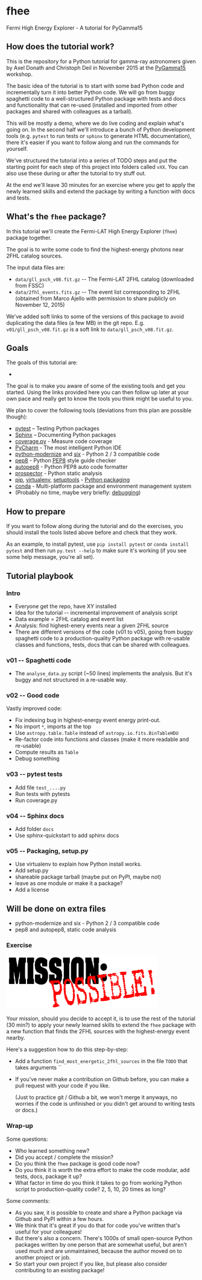 # fhee

Fermi High Energy Explorer - A tutorial for PyGamma15

## How does the tutorial work?

This is the repository for a Python tutorial for gamma-ray astronomers given by
Axel Donath and Christoph Deil in November 2015 at the
[PyGamma15](http://gammapy.github.io/PyGamma15/) workshop.

The basic idea of the tutorial is to start with some bad Python code and incrementally turn it into better Python code. We will go from buggy spaghetti code to a well-structured Python package with tests and docs and functionality that can re-used (installed and imported from other packages and shared with colleagues as a tarball).

This will be mostly a demo, where we do live coding and explain what's going on. In the second half we'll introduce a bunch of Python development tools (e.g. `pytest` to run tests or `sphinx` to generate HTML documentation), there it's easier if you want to follow along and run the commands for yourself.

We've structured the tutorial into a series of TODO steps and put the starting point for each step of this project into folders called `vXX`. You can also use these during or after the tutorial to try stuff out.

At the end we'll leave 30 minutes for an exercise where you get to apply the newly learned skills and extend the package by writing a function with docs and tests.

## What's the `fhee` package?

In this tutorial we'll create the Fermi-LAT High Energy Explorer (`fhee`) package together.

The goal is to write some code to find the highest-energy photons near 2FHL catalog sources.

The input data files are:

* `data/gll_psch_v08.fit.gz` -- The Fermi-LAT 2FHL catalog
  (downloaded from FSSC)
* `data/2fhl_events.fits.gz` -- The event list corresponding to 2FHL
  (obtained from Marco Ajello with permission to share publicly on November 12, 2015)

We've added soft links to some of the versions of this package
to avoid duplicating the data files (a few MB) in the git repo.
E.g. `v01/gll_psch_v08.fit.gz` is a soft link to `data/gll_psch_v08.fit.gz`.


## Goals

The goals of this tutorial are:

- 

The goal is to make you aware of some of the existing tools and get you
started. Using the links provided here you can then follow up later at 
your own pace and really get to know the tools you think might be useful
to you.

We plan to cover the following tools (deviations from this plan are possible
though):

* [pytest](http://pytest.org/latest/) – Testing Python packages
* [Sphinx](http://sphinx-doc.org/) – Documenting Python packages
* [coverage.py](http://coverage.readthedocs.org/en/latest/) - Measure code coverage
* [PyCharm](https://www.jetbrains.com/pycharm/) - The most intelligent Python IDE
* [python-modernize](https://github.com/mitsuhiko/python-modernize) and [six](http://pythonhosted.org/six/) - Python 2 / 3 compatible code
* [pep8](http://pep8.readthedocs.org/en/latest/) - Python [PEP8](https://www.python.org/dev/peps/pep-0008/) style guide checker
* [autopep8](https://github.com/hhatto/autopep8#autopep8) - Python PEP8 auto code formatter
* [prospector](http://prospector.readthedocs.org/en/master/) - Python static analysis
* [pip](https://pip.pypa.io/en/latest/),
  [virtualenv](https://virtualenv.pypa.io/en/latest/),
  [setuptools](http://pythonhosted.org/setuptools/) - [Python packaging](https://packaging.python.org/en/latest/current.html)
* [conda](http://conda.pydata.org/docs/) - Multi-platform package and environment management system
* (Probably no time, maybe very briefly: [debugging](http://scipy-lectures.github.io/advanced/debugging/))

## How to prepare

If you want to follow along during the tutorial and do the exercises,
you should install the tools listed above before and check that they work.

As an example, to install pytest, use `pip install pytest`
or `conda install pytest` and then run `py.test --help` to make sure
it's working (if you see some help message, you're all set).


## Tutorial playbook

### Intro

- Everyone get the repo, have XY installed
- Idea for the tutorial -- incremental improvement of analysis script
- Data example = 2FHL catalog and event list
- Analysis: find highest-enery events near a given 2FHL source
- There are different versions of the code (v01 to v05),
  going from buggy spaghetti code to a production-quality Python package
  with re-usable classes and functions, tests, docs that can be shared
  with colleagues.

### v01 -- Spaghetti code

- The `analyse_data.py` script (~50 lines) implements the analysis.
  But it's buggy and not structured in a re-usable way.

### v02 -- Good code

Vastly improved code:

- Fix indexing bug in highest-energy event energy print-out.
- No import `*`, imports at the top
- Use `astropy.table.Table` instead of `astropy.io.fits.BinTableHDU`
- Re-factor code into functions and classes (make it more readable and re-usable)
- Compute results as `Table`
- Debug something

### v03 -- pytest tests

- Add file `test_....py`
- Run tests with pytests
- Run coverage.py

### v04 -- Sphinx docs

- Add folder `docs`
- Use sphinx-quickstart to add sphinx docs

### v05 -- Packaging, setup.py

- Use virtualenv to explain how Python install works.
- Add setup.py
- shareable package tarball (maybe put on PyPI, maybe not)
- leave as one module or make it a package?
- Add a license

## Will be done on extra files

- python-modernize and six - Python 2 / 3 compatible code
- pep8 and autopep8, static code analysis

### Exercise

![Mission: Possible!](images/exercise.png)

Your mission, should you decide to accept it, is to use the rest of the tutorial (30 min?) to apply your newly learned skills to extend the `fhee` package with a new function that finds the 2FHL sources with the highest-energy event nearby.

Here's a suggestion how to do this step-by-step:

- Add a function `find_most_energetic_2fhl_sources` in the file `TODO` that takes arguments ``

- If you've never make a contribution on Github before,
  you can make a pull request with your code if you like.

  (Just to practice git / Github a bit, we won't merge it
  anyways, no worries if the code is unfinished or you didn't
  get around to writing tests or docs.)


### Wrap-up

Some questions:

- Who learned something new?
- Did you accept / complete the mission?
- Do you think the `fhee` package is good code now?
- Do you think it is worth the extra effort to make the
  code modular, add tests, docs, package it up?
- What factor in time do you think it takes to go from
  working Python script to production-quality code?
  2, 5, 10, 20 times as long?

Some comments:

- As you saw, it is possible to create and share a Python
  package via Github and PyPI within a few hours.
- We think that it's great if you do that for code you've
  written that's useful for your colleagues!
- But there's also a concern. There's 1000s of small
  open-source Python packages written by one person that
  are somewhat useful, but aren't used much and are
  unmaintained, because the author moved on to another
  project or job.
- So start your own project if you like, but please also consider contributing to an existing package!
